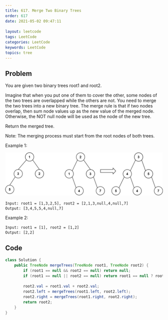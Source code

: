 ```yaml
---
title: 617. Merge Two Binary Trees
order: 617
date: 2021-05-02 09:47:11

layout: leetcode
tags: LeetCode
categories: LeetCode
keywords: LeetCode
topics: tree
---
```


## Problem

You are given two binary trees root1 and root2.

Imagine that when you put one of them to cover the other, some nodes of the two trees are overlapped while the others are not. You need to merge the two trees into a new binary tree. The merge rule is that if two nodes overlap, then sum node values up as the new value of the merged node. Otherwise, the NOT null node will be used as the node of the new tree.

Return the merged tree.

Note: The merging process must start from the root nodes of both trees.



Example 1:

![image tooltip here](./assets/617.jpeg)

```
Input: root1 = [1,3,2,5], root2 = [2,1,3,null,4,null,7]
Output: [3,4,5,5,4,null,7]
```
Example 2:
```
Input: root1 = [1], root2 = [1,2]
Output: [2,2]
```
## Code

```java
class Solution {
    public TreeNode mergeTrees(TreeNode root1, TreeNode root2) {
        if (root1 == null && root2 == null) return null;
        if (root1 == null || root2 == null) return root1 == null ? root2 : root1;

        root2.val = root1.val + root2.val;
        root2.left = mergeTrees(root1.left, root2.left);
        root2.right = mergeTrees(root1.right, root2.right);
        return root2;
    }
}
```
